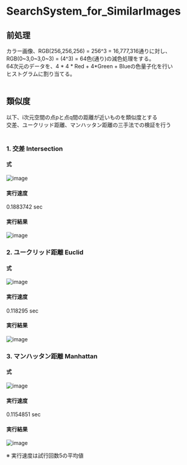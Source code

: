 # SearchSystem_for_SimilarImages
## 前処理<br>
カラー画像、RGB(256,256,256) = 256^3 = 16,777,316通りに対し、<br>
RGB(0~3,0~3,0~3) = (4^3) = 64色(通り)の減色処理をする。<br>
64次元のデータを、4 * 4 * Red + 4*Green + Blueの色量子化を行い<br>
ヒストグラムに割り当てる。<br>
<br>
## 類似度<br>
以下、i次元空間の点pと点q間の距離が近いものを類似度とする<br>
交差、ユークリッド距離、マンハッタン距離の三手法での検証を行う<br>
<br>
### 1. 交差 Intersection<br>
#### 式<br>
![image](https://cloud.githubusercontent.com/assets/17031124/22911103/607ddbf6-f2a1-11e6-9446-6102e573cbba.png)
<br>
#### 実行速度<br>
0.1883742 sec
#### 実行結果<br>
![image](https://cloud.githubusercontent.com/assets/17031124/22910204/b5609b28-f29b-11e6-8f54-f0c7f3547004.png)<br>

### 2. ユークリッド距離 Euclid<br>
#### 式<br>
![image](https://cloud.githubusercontent.com/assets/17031124/22911058/39c8a8f6-f2a1-11e6-9d45-34393860d108.png)
<br>
#### 実行速度<br>
0.118295 sec
#### 実行結果<br>
![image](https://cloud.githubusercontent.com/assets/17031124/22910040/edddcb52-f29a-11e6-813c-422a4efacebd.png)<br>
### 3. マンハッタン距離 Manhattan<br>
#### 式<br>
![image](https://cloud.githubusercontent.com/assets/17031124/22911093/55393ec0-f2a1-11e6-98d5-f231205e1310.png)
<br>
#### 実行速度<br>
0.1154851 sec
#### 実行結果<br>
![image](https://cloud.githubusercontent.com/assets/17031124/22910090/1e5cfb0e-f29b-11e6-9c59-2417f7da7069.png)<br>

※ 実行速度は試行回数5の平均値<br>